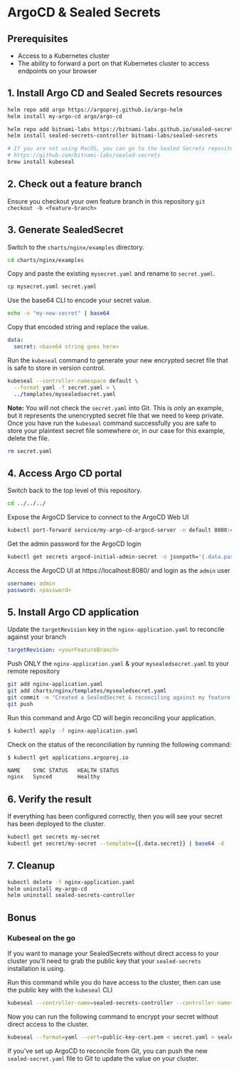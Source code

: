# ArgoCD & Sealed Secrets

## Prerequisites
- Access to a Kubernetes cluster
- The ability to forward a port on that Kubernetes cluster to access endpoints on your browser

## 1. Install Argo CD and Sealed Secrets resources
```bash
helm repo add argo https://argoproj.github.io/argo-helm
helm install my-argo-cd argo/argo-cd

helm repo add bitnami-labs https://bitnami-labs.github.io/sealed-secrets/
helm install sealed-secrets-controller bitnami-labs/sealed-secrets

# If you are not using MacOS, you can go to the Sealed Secrets repository to download the kubeseal binary. Otherwise, use the brew install command listed here.
# https://github.com/bitnami-labs/sealed-secrets
brew install kubeseal
```

## 2. Check out a feature branch
Ensure you checkout your own feature branch in this repository
`git checkout -b <feature-branch>`

## 3. Generate SealedSecret
Switch to the `charts/nginx/examples` directory.
```bash
cd charts/nginx/examples
```

Copy and paste the existing `mysecret.yaml` and rename to `secret.yaml`. 
```bash
cp mysecret.yaml secret.yaml
```

Use the base64 CLI to encode your secret value.
```bash
echo -n "my-new-secret" | base64
```

Copy that encoded string and replace the  value.
```yaml
data:
  secret: <base64 string goes here>
```

Run the `kubeseal` command to generate your new encrypted secret file that is safe to store in version control. 
```bash
kubeseal --controller-namespace default \
  --format yaml -f secret.yaml > \
  ../templates/mysealedsecret.yaml
```

**Note:** You will not check the `secret.yaml` into Git. This is only an example, but it represents the unencrypted secret file that we need to keep private. Once you have run the `kubeseal` command successfully you are safe to store your plaintext secret file somewhere or, in our case for this example, delete the file.
```bash
rm secret.yaml
```

## 4. Access Argo CD portal
Switch back to the top level of this repository.
```bash
cd ../../../
```

Expose the ArgoCD Service to connect to the ArgoCD Web UI
```bash
kubectl port-forward service/my-argo-cd-argocd-server -n default 8080:443
```

Get the admin password for the ArgoCD login
```bash
kubectl get secrets argocd-initial-admin-secret -o jsonpath='{.data.password}' | base64 -d
```

Access the ArgoCD UI at https://localhost:8080/ and login as the `admin` user
```yaml
username: admin
password: <password>
```

## 5. Install Argo CD application
Update the `targetRevision` key in the `nginx-application.yaml` to reconcile against your branch
```yaml
targetRevision: <yourFeatureBranch>
```

Push ONLY the `nginx-application.yaml` & your `mysealedsecret.yaml` to your remote repository
```bash
git add nginx-application.yaml
git add charts/nginx/templates/mysealedsecret.yaml
git commit -m "Created a SealedSecret & reconciling against my feature branch"
git push
```

Run this command and Argo CD will begin reconciling your application.
```bash
$ kubectl apply -f nginx-application.yaml
```

Check on the status of the reconciliation by running the following command:
```bash
$ kubectl get applications.argoproj.io

NAME    SYNC STATUS   HEALTH STATUS
nginx   Synced        Healthy
```

## 6. Verify the result
If everything has been configured correctly, then you will see your secret has been deployed to the cluster.
```bash
kubectl get secrets my-secret
kubectl get secret/my-secret --template={{.data.secret}} | base64 -d   
```

## 7. Cleanup
```bash
kubectl delete -f nginx-application.yaml
helm uninstall my-argo-cd 
helm uninstall sealed-secrets-controller
```

## Bonus
### Kubeseal on the go
If you want to manage your SealedSecrets without direct access to your cluster you'll need to grab the public key that your `sealed-secrets` installation is using.

Run this command while you do have access to the cluster, then can use the public key with the `kubeseal` CLI
```bash
kubeseal --controller-name=sealed-secrets-controller --controller-namespace=default --fetch-cert > public-key-cert.pem
```

Now you can run the following command to encrypt your secret without direct access to the cluster.
```bash
kubeseal --format=yaml --cert=public-key-cert.pem < secret.yaml > sealed-secret.yaml
```

If you've set up ArgoCD to reconcile from Git, you can push the new `sealed-secret.yaml` file to Git to update the value on your cluster.